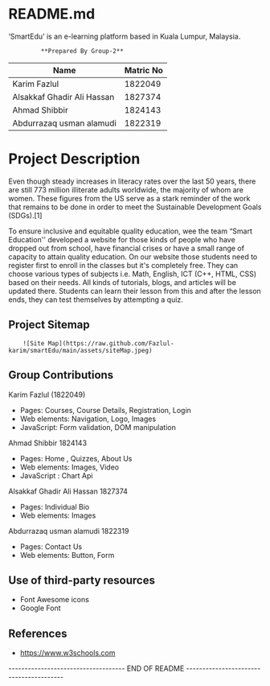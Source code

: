# README.md
‘SmartEdu’ is an  e-learning  platform based in Kuala Lumpur, Malaysia.

             **Prepared By Group-2**

|        Name                |    Matric No
|----------------------------|-------------------|
|  Karim Fazlul              |    1822049        |
|  Alsakkaf Ghadir Ali Hassan|    1827374        |
|  Ahmad Shibbir             |    1824143        |
|  Abdurrazaq usman alamudi  |    1822319        |


# Project Description

Even though steady increases in literacy rates over the last 50 years, there are still 773 million illiterate adults worldwide, the majority of whom are women. These figures from the US serve as a stark reminder of the work that remains to be done in order to meet the Sustainable Development Goals (SDGs).[1]
 
To ensure inclusive and equitable quality education, wee the team “Smart Education'' developed a website for those kinds of people who have dropped out from school, have financial crises or have a small range of capacity to attain quality education. On our website those students need to register first to enroll in the classes but it's completely free. They can choose various types of subjects i.e. Math, English, ICT (C++, HTML, CSS) based on their needs. All kinds of tutorials, blogs, and articles will be updated there. Students can learn their lesson from this and after the lesson ends, they can test themselves by attempting a quiz. 

## Project Sitemap

        ![Site Map](https://raw.github.com/Fazlul-karim/smartEdu/main/assets/siteMap.jpeg)


        


													
## Group Contributions


 Karim Fazlul (1822049)
 
 - Pages: Courses, Course Details, Registration, Login
 - Web elements: Navigation, Logo, Images
 - JavaScript: Form validation, DOM manipulation
 
  Ahmad Shibbir 1824143
  
 - Pages: Home , Quizzes, About Us
 - Web elements:  Images, Video
 - JavaScript : Chart Api

 Alsakkaf Ghadir Ali Hassan 1827374
  
 - Pages: Individual Bio 
 - Web elements: Images
 
Abdurrazaq usman alamudi 1822319

 - Pages: Contact Us
 - Web elements:  Button, Form

## Use of third-party resources
- Font Awesome icons
- Google Font

## References
- https://www.w3schools.com

------------------------------------ END OF README ----------------------------------------
